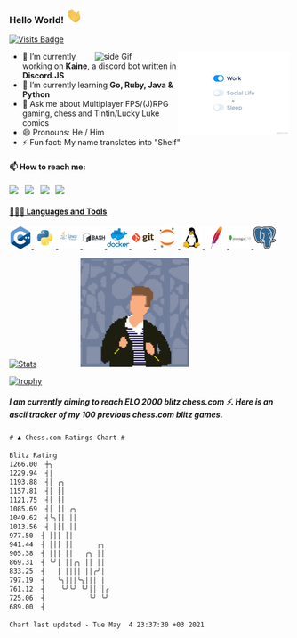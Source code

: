   ### Hello World!  <img src="https://github.com/notashelf/notashelf/blob/main/assets/Hi.gif" width="29px">
  [![Visits Badge](https://badges.pufler.dev/visits/notashelf/notashelf)](https://badges.pufler.dev/visits/notashelf/notashelf)
  
<img src="https://github.com/notashelf/notashelf/blob/main/assets/life_balance.gif" alt="side Image" align="right" width="200" height="auto" />
<a href="https://ko-fi.com/notashelf"> <img src="https://media3.giphy.com/media/ZEB6yFbLnhyQf7g3hn/giphy.gif" alt="side Gif" align="right" width="150" height="auto"/> </a>
  
  - 🔭 I’m currently working on **Kaine**, a discord bot written in **Discord.JS**
  - 🌱 I’m currently learning **Go, Ruby, Java & Python**
  - 💬 Ask me about Multiplayer FPS/(J)RPG gaming, chess and Tintin/Lucky Luke comics
  - 😄 Pronouns: He / Him
  - ⚡ Fun fact: My name translates into "Shelf"
  
  #### 📫 How to reach me:
  
  [<img src="https://upload.wikimedia.org/wikipedia/commons/8/83/Steam_icon_logo.svg" width="3.5%"/>](https://steamcommunity.com/id/notashelf/)  &nbsp; [<img src="https://github.com/notashelf/notashelfblob/main/assets/discord-round.svg" width="3.5%"/>](https://discord.com/channels/@me/833286326912417852)  &nbsp; [<img src="https://img.icons8.com/color/48/000000/twitter.png" width="3.5%"/>](https://twitter.com/notashelf)  &nbsp; <a href="mailto:notashelf@gmail.com"> <img src="https://img.icons8.com/fluent/48/000000/gmail.png" width="3.5%"/>
  
  #### 👨🏻‍💻 Languages and Tools <br />
  <code><img height="40" src="https://raw.githubusercontent.com/github/explore/80688e429a7d4ef2fca1e82350fe8e3517d3494d/topics/cpp/cpp.png"></code>
  <code><img height="40" src="https://raw.githubusercontent.com/github/explore/80688e429a7d4ef2fca1e82350fe8e3517d3494d/topics/python/python.png"></code>
  <code><img height="40" src="https://raw.githubusercontent.com/github/explore/80688e429a7d4ef2fca1e82350fe8e3517d3494d/topics/java/java.png"></code>
  <code><img height="40" src="https://raw.githubusercontent.com/github/explore/80688e429a7d4ef2fca1e82350fe8e3517d3494d/topics/bash/bash.png"></code>
  <code><img height="40" src="https://raw.githubusercontent.com/github/explore/80688e429a7d4ef2fca1e82350fe8e3517d3494d/topics/docker/docker.png"></code>
  <code><img height="40" src="https://raw.githubusercontent.com/github/explore/80688e429a7d4ef2fca1e82350fe8e3517d3494d/topics/git/git.png"></code>
  <code><img height="40" src="https://raw.githubusercontent.com/github/explore/80688e429a7d4ef2fca1e82350fe8e3517d3494d/topics/jupyter-notebook/jupyter-notebook.png"></code>
  <code><img height="40" src="https://raw.githubusercontent.com/github/explore/80688e429a7d4ef2fca1e82350fe8e3517d3494d/topics/linux/linux.png"></code>
  <code><img height="40" src="https://raw.githubusercontent.com/github/explore/80688e429a7d4ef2fca1e82350fe8e3517d3494d/topics/maven/maven.png"></code>
  <code><img height="40" src="https://raw.githubusercontent.com/github/explore/80688e429a7d4ef2fca1e82350fe8e3517d3494d/topics/mongodb/mongodb.png"></code>
  <code><img height="40" src="https://raw.githubusercontent.com/github/explore/80688e429a7d4ef2fca1e82350fe8e3517d3494d/topics/postgresql/postgresql.png"></code>
  
  [![Stats](https://github-readme-stats.vercel.app/api?username=notashelf&show_icons=true&theme=radical)](https://github-readme-stats.vercel.app/api?username=snotashelf&show_icons=true&theme=radical)&nbsp; &nbsp; &nbsp; &nbsp; &nbsp; &nbsp; &nbsp; &nbsp; &nbsp; &nbsp; <img src="https://github.com/notashelf/notashelf/blob/main/assets/rick.gif" width="195">
  
  [![trophy](https://github-profile-trophy.vercel.app/?username=notashelf&theme=juicyfresh&no-frame=true&row=1&&margin-w=20&no-bg=true)](https://github-profile-trophy.vercel.app/?username=notashelf&theme=juicyfresh&no-frame=true&row=1&&margin-w=20&no-bg=true)
  
  ##### I am currently aiming to reach ELO 2000 blitz  chess.com ⚡. Here is an ascii tracker of my 100 previous chess.com blitz games.
  
  ```
  # ♟︎ Chess.com Ratings Chart #
  
  Blitz Rating
 1266.00  ┼╮
 1229.94  ┤│
 1193.88  ┤│ ╭╮
 1157.81  ┤│ ││
 1121.75  ┤│ ││
 1085.69  ┤│ ││ ╭╮
 1049.62  ┤╰╮││ ││
 1013.56  ┤ │││ ││
  977.50  ┤ │││ ││
  941.44  ┤ │││ ││      ╭╮
  905.38  ┤ │││ ││   ╭╮ ││
  869.31  ┤ ╰╯│ ││╭╮ ││ ││
  833.25  ┤   │ ││││ ││╭╯│
  797.19  ┤   ╰╮│││╰╮│││ │
  761.12  ┤    ╰╯╰╯ ╰╯││ │╭
  725.06  ┤           ╰╯ ╰╯
  689.00  ┤

Chart last updated - Tue May  4 23:37:30 +03 2021  
  ```
  